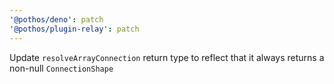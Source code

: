 ```yaml
---
'@pothos/deno': patch
'@pothos/plugin-relay': patch
---
```


Update `resolveArrayConnection` return type to reflect that it always returns a non-null
`ConnectionShape`
